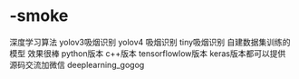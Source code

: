 # -smoke
深度学习算法 yolov3吸烟识别 yolov4 吸烟识别 tiny吸烟识别 自建数据集训练的模型 效果很棒 python版本 c++版本 tensorflowlow版本 keras版本都可以提供 源码交流加微信 deeplearning_gogog
